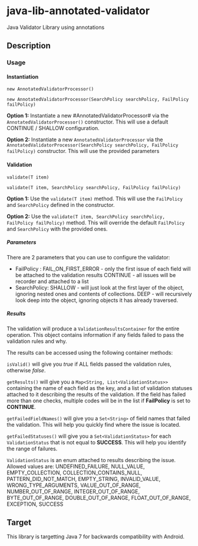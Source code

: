 # java-lib-annotated-validator
Java Validator Library using annotations


## Description


### Usage

#### Instantiation
`new AnnotatedValidatorProcessor()`

`new AnnotatedValidatorProcessor(SearchPolicy searchPolicy, FailPolicy failPolicy)`

**Option 1:** Instantiate a new #AnnotatedValidatorProcessor# via the `AnnotatedValidatorProcessor()` constructor. 
This will use a default CONTINUE / SHALLOW configuration.

**Option 2:** Instantiate a new `AnnotatedValidatorProcessor` via the `AnnotatedValidatorProcessor(SearchPolicy searchPolicy, FailPolicy failPolicy)` constructor.
This will use the provided parameters 

#### Validation
`validate(T item)`

`validate(T item, SearchPolicy searchPolicy, FailPolicy failPolicy)`

**Option 1:** Use the `validate(T item)` method. 
This will use the `FailPolicy` and `SearchPolicy` defined in the constructor.

**Option 2:** Use the `validate(T item, SearchPolicy searchPolicy, FailPolicy failPolicy)` method.
This will override the default `FailPolicy` and `SearchPolicy` with the provided ones.

##### Parameters
There are 2 parameters that you can use to configure the validator:
- FailPolicy :
    FAIL_ON_FIRST_ERROR - only the first issue of each field will be attached to the validation results
    CONTINUE - all issues will be recorder and attached to a list
- SearchPolicy: 
    SHALLOW - will just look at the first layer of the object, ignoring nested ones and contents of collections.
    DEEP - will recursively look deep into the object, ignoring objects it has already traversed.

##### Results
The validation will produce a `ValidationResultsContainer` for the entire operation. This object contains information if any fields failed to pass the validation rules and why.

The results can be accessed using the following container methods: 

`isValid()` will give you *true* if ALL fields passed the validation rules, otherwise *false*.

`getResults()` will give you a `Map<String, List<ValidationStatus>>` containing the name of each field as the key, and a list of validation statuses attached to it describing the results of the validation. If the field has failed more than one checks, multiple codes will be in the list if **FailPolicy** is set to **CONTINUE**.

`getFailedFieldNames()` will give you a `Set<String>` of field names that failed the validation. This will help you quickly find where the issue is located.

`getFailedStatuses()` will give you a `Set<ValidationStatus>` for each `ValidationStatus` that is not equal to **SUCCESS**. This will help you identify the range of failures.

`ValidationStatus` is an enum attached to results describing the issue. Allowed values are:
    UNDEFINED_FAILURE,
    NULL_VALUE,
    EMPTY_COLLECTION,
    COLLECTION_CONTAINS_NULL,
    PATTERN_DID_NOT_MATCH,
    EMPTY_STRING,
    INVALID_VALUE,
    WRONG_TYPE_ARGUMENTS,
    VALUE_OUT_OF_RANGE,
    NUMBER_OUT_OF_RANGE,
    INTEGER_OUT_OF_RANGE,
    BYTE_OUT_OF_RANGE,
    DOUBLE_OUT_OF_RANGE,
    FLOAT_OUT_OF_RANGE,
    EXCEPTION,
    SUCCESS

## Target
This library is targetting Java 7 for backwards compatibility with Android.
